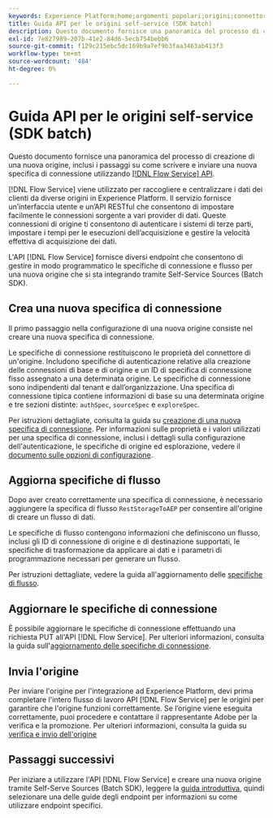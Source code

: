 ```yaml
---
keywords: Experience Platform;home;argomenti popolari;origini;connettori;source connectors;sources sdk;sdk;SDK
title: Guida API per le origini self-service (SDK batch)
description: Questo documento fornisce una panoramica del processo di creazione di una nuova origine, inclusi i passaggi su come recuperare, scrivere e inviare una nuova specifica di connessione utilizzando l’API del servizio Flusso.
exl-id: 7e827989-207b-41e2-84d6-5ecb754bebb6
source-git-commit: f129c215ebc5dc169b9a7ef9b3faa3463ab413f3
workflow-type: tm+mt
source-wordcount: '484'
ht-degree: 0%

---
```


# Guida API per le origini self-service (SDK batch)

Questo documento fornisce una panoramica del processo di creazione di una nuova origine, inclusi i passaggi su come scrivere e inviare una nuova specifica di connessione utilizzando [[!DNL Flow Service] API](https://www.adobe.io/experience-platform-apis/references/flow-service/).

[!DNL Flow Service] viene utilizzato per raccogliere e centralizzare i dati dei clienti da diverse origini in Experience Platform. Il servizio fornisce un’interfaccia utente e un’API RESTful che consentono di impostare facilmente le connessioni sorgente a vari provider di dati. Queste connessioni di origine ti consentono di autenticare i sistemi di terze parti, impostare i tempi per le esecuzioni dell’acquisizione e gestire la velocità effettiva di acquisizione dei dati.

L&#39;API [!DNL Flow Service] fornisce diversi endpoint che consentono di gestire in modo programmatico le specifiche di connessione e flusso per una nuova origine che si sta integrando tramite Self-Service Sources (Batch SDK).

## Crea una nuova specifica di connessione

Il primo passaggio nella configurazione di una nuova origine consiste nel creare una nuova specifica di connessione.

Le specifiche di connessione restituiscono le proprietà del connettore di un&#39;origine. Includono specifiche di autenticazione relative alla creazione delle connessioni di base e di origine e un ID di specifica di connessione fisso assegnato a una determinata origine. Le specifiche di connessione sono indipendenti dal tenant e dall’organizzazione. Una specifica di connessione tipica contiene informazioni di base su una determinata origine e tre sezioni distinte: `authSpec`, `sourceSpec` e `exploreSpec`.

Per istruzioni dettagliate, consulta la guida su [creazione di una nuova specifica di connessione](./create.md). Per informazioni sulle proprietà e i valori utilizzati per una specifica di connessione, inclusi i dettagli sulla configurazione dell&#39;autenticazione, le specifiche di origine ed esplorazione, vedere il [documento sulle opzioni di configurazione](../config/config.md).

## Aggiorna specifiche di flusso

Dopo aver creato correttamente una specifica di connessione, è necessario aggiungere la specifica di flusso `RestStorageToAEP` per consentire all&#39;origine di creare un flusso di dati.

Le specifiche di flusso contengono informazioni che definiscono un flusso, inclusi gli ID di connessione di origine e di destinazione supportati, le specifiche di trasformazione da applicare ai dati e i parametri di programmazione necessari per generare un flusso.

Per istruzioni dettagliate, vedere la guida all&#39;aggiornamento delle [specifiche di flusso](./update-flow-specs.md).

## Aggiornare le specifiche di connessione

È possibile aggiornare le specifiche di connessione effettuando una richiesta PUT all&#39;API [!DNL Flow Service]. Per ulteriori informazioni, consulta la guida sull&#39;[aggiornamento delle specifiche di connessione](./update-connection-specs.md).

## Invia l&#39;origine

Per inviare l&#39;origine per l&#39;integrazione ad Experience Platform, devi prima completare l&#39;intero flusso di lavoro API [!DNL Flow Service] per le origini per garantire che l&#39;origine funzioni correttamente. Se l’origine viene eseguita correttamente, puoi procedere e contattare il rappresentante Adobe per la verifica e la promozione. Per ulteriori informazioni, consulta la guida su [verifica e invio dell&#39;origine](./submit.md)

## Passaggi successivi

Per iniziare a utilizzare l&#39;API [!DNL Flow Service] e creare una nuova origine tramite Self-Serve Sources (Batch SDK), leggere la [guida introduttiva](./getting-started.md), quindi selezionare una delle guide degli endpoint per informazioni su come utilizzare endpoint specifici.
